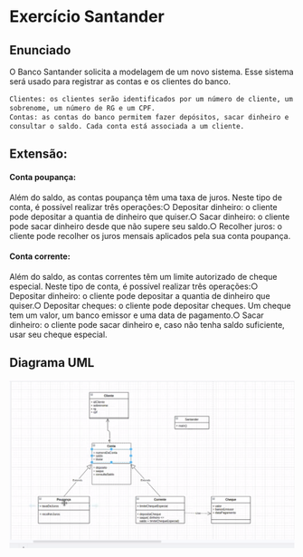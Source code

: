 # Exercício Santander

## Enunciado

O Banco Santander solicita a modelagem de um novo sistema. Esse sistema será usado para registrar as contas e os clientes do banco. 
    
    Clientes: os clientes serão identificados por um número de cliente, um sobrenome, um número de RG e um CPF.
    Contas: as contas do banco permitem fazer depósitos, sacar dinheiro e consultar o saldo. Cada conta está associada a um cliente.

## Extensão:

#### Conta poupança:
 Além do saldo, as contas poupança têm uma taxa de juros. Neste tipo de conta, é possível realizar três operações:○ Depositar dinheiro: o cliente pode depositar a quantia de dinheiro que quiser.○ Sacar dinheiro: o cliente pode sacar dinheiro desde que não supere seu saldo.○ Recolher juros: o cliente pode recolher os juros mensais aplicados pela sua conta poupança.

#### Conta corrente:
 Além do saldo, as contas correntes têm um limite autorizado de cheque especial. Neste tipo de conta, é possível realizar três operações:○ Depositar dinheiro: o cliente pode depositar a quantia de dinheiro que quiser.○ Depositar cheques: o cliente pode depositar cheques. Um cheque tem um valor, um banco emissor e uma data de pagamento.○ Sacar dinheiro: o cliente pode sacar dinheiro e, caso não tenha saldo suficiente, usar seu cheque especial.

## Diagrama UML

![Alt text](image.png?raw=true "UML")